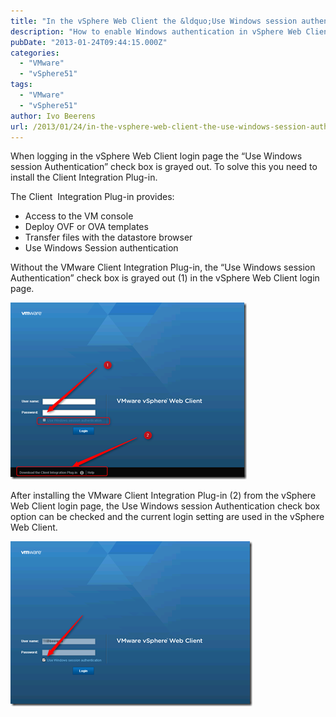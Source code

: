 ```yaml
---
title: "In the vSphere Web Client the &ldquo;Use Windows session authentication&rdquo; is grayed out"
description: "How to enable Windows authentication in vSphere Web Client by installing Client Integration Plugin."
pubDate: "2013-01-24T09:44:15.000Z"
categories: 
  - "VMware"
  - "vSphere51"
tags: 
  - "VMware"
  - "vSphere51"
author: Ivo Beerens
url: /2013/01/24/in-the-vsphere-web-client-the-use-windows-session-authentication-is-grayed-out/
---
```


When logging in the vSphere Web Client login page the “Use Windows session Authentication” check box is grayed out. To solve this you need to install the Client Integration Plug-in.

The Client  Integration Plug-in provides:

- Access to the VM console
- Deploy OVF or OVA templates
- Transfer files with the datastore browser
- Use Windows Session authentication

Without the VMware Client Integration Plug-in, the “Use Windows session Authentication” check box is grayed out (1) in the vSphere Web Client login page.

![image](images/image_thumb6.png "image")

After installing the VMware Client Integration Plug-in (2) from the vSphere Web Client login page, the Use Windows session Authentication check box option can be checked and the current login setting are used in the vSphere Web Client.

![image](images/image_thumb7.png "image")